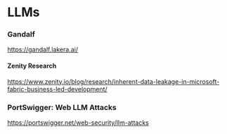 # LLMs

### Gandalf

https://gandalf.lakera.ai/


#### Zenity Research

https://www.zenity.io/blog/research/inherent-data-leakage-in-microsoft-fabric-business-led-development/


### PortSwigger: Web LLM Attacks

https://portswigger.net/web-security/llm-attacks